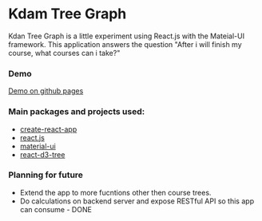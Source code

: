 # Kdam Tree Graph

Kdan Tree Graph is a little experiment using React.js with the Mateial-UI framework.
This application answers the question "After i will finish my course, what courses can i take?"

### Demo
[Demo on github pages](https://lightsean.github.io/course-unlocking-graph/)

### Main packages and projects used:
  - [create-react-app](https://github.com/facebook/create-react-app)
  - [react.js](https://reactjs.org/)
  - [material-ui](https://material-ui.com/)
  - [react-d3-tree](https://www.npmjs.com/package/react-d3-tree)

### Planning for future
 - Extend the app to more fucntions other then course trees.
 - Do calculations on backend server and expose RESTful API so this app can consume - DONE
